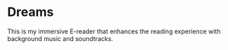 # Dreams
This is my immersive E-reader that enhances the reading experience with background music and soundtracks.
